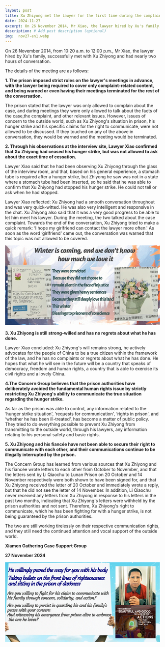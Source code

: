 ```yaml
---
layout: post
title: Xu Zhiyong met the lawyer for the first time during the complaint stage (2024.11.27)
date: 2024-11-27
excerpt: On 26 November 2014, Mr Xiao, the lawyer hired by Xu's family, successfully met with Xu Zhiyong and had nearly two hours of conversation.
description: # Add post description (optional)
img:  nov27-en1.webp
---
```


On 26 November 2014, from 10:20 a.m. to 12:00 p.m., Mr Xiao, the lawyer hired by Xu's family, successfully met with Xu Zhiyong and had nearly two hours of conversation.

The details of the meeting are as follows:

**1. The prison imposed strict rules on the lawyer's meetings in advance, with the lawyer being required to cover only complaint-related content, and being warned or even having their meetings terminated for the rest of the conversation.**

The prison stated that the lawyer was only allowed to complain about the case, and during meetings they were only allowed to talk about the facts of the case,the complaint, and other relevant issues. However, issues of concern to the outside world, such as Xu Zhiyong's situation in prison, his hunger strike and his specific claims for the right to communicate, were not allowed to be discussed. If they touched on any of the above in conversation, they would be warned and the meeting would be terminated.
 
**2. Through his observations at the interview site, Lawyer Xiao confirmed that Xu Zhiyong had ceased his hunger strike, but was not allowed to ask about the exact time of cessation.**

Lawyer Xiao said that he had been observing Xu Zhiyong through the glass of the interview room, and that, based on his general experience, a stomach tube is required after a hunger strike, but Zhiyong he saw was not in a state where a stomach tube had been inserted, so he said that he was able to confirm that Xu Zhiyong had stopped his hunger strike. He could not tell or ask when he had stopped. 

Lawyer Xiao reflected: Xu Zhiyong had a smooth conversation throughout and was very quick-witted. He was also very intelligent and responsive in the chat. Xu Zhiyong also said that it was a very good progress to be able to let him meet his lawyer. During the meeting, the two talked about the case complaint. Towards the end of the conversation, Xu Zhiyong tried to make a quick remark: ‘I hope my girlfriend can contact the lawyer more often.' As soon as the word ‘girlfriend' came out, the conversation was warned that this topic was not allowed to be covered.
 
 ![](/assets/img/nov27-en2.webp)
 
**3. Xu Zhiyong is still strong-willed and has no regrets about what he has done.**

Lawyer Xiao concluded: Xu Zhiyong's will remains strong, he actively advocates for the people of China to be a true citizen within the framework of the law, and he has no complaints or regrets about what he has done. He hopes that what he will see in the future will be a country that speaks of democracy, freedom and human rights, a country that is able to exercise its civil rights and a lovely China.
 
**4.The Concern Group believes that the prison authorities have deliberately avoided the fundamental human rights issue by strictly restricting Xu Zhiyong's ability to communicate the true situation regarding the hunger strike.**

As far as the prison was able to control, any information related to the ‘hunger strike situation', ‘requests for communication', ‘rights in prison', and ‘whether he has been ill-treated', has become a matter of public policy. They tried to do everything possible to prevent Xu Zhiyong from transmitting to the outside world, through his lawyers, any information relating to his personal safety and basic rights.

**5. Xu Zhiyong and his fiancée have not been able to secure their right to communicate with each other, and their communications continue to be illegally interrupted by the prison.**

The Concern Group has learned from various sources that Xu Zhiyong and his fiancée wrote letters to each other from October to November, and that the letters sent by Li Qiaochu to Lunan Prison on 20 October and 14 November respectively were both shown to have been signed for, and that Xu Zhiyong received the letter of 20 October and immediately wrote a reply, but that he did not see the letter of 14 November. In addition, Li Qiaochu never received any letters from Xu Zhiyong in response to his letters in the past two months, indicating that Xu Zhiyong's letters were withheld by the prison authorities and not sent. Therefore, Xu Zhiyong's right to communicate, which he has been fighting for with a hunger strike, is not being guaranteed by the prison authorities.

The two are still working tirelessly on their respective communication rights, and they still need the continued attention and vocal support of the outside world.

**Xiamen Gathering Case Support Group**

**27 November 2024**

![](/assets/img/nov27-en3.webp)
